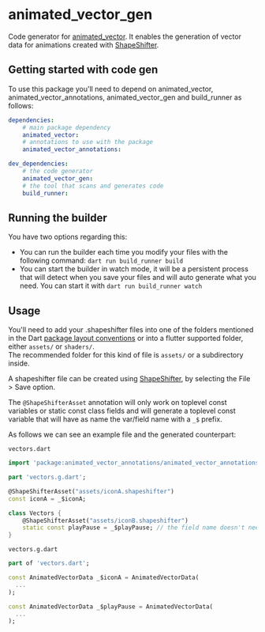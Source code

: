 # animated_vector_gen

Code generator for [animated_vector](https://github.com/packages/animated_vector).
It enables the generation of vector data for animations created with [ShapeShifter](https://shapeshifter.design).

## Getting started with code gen

To use this package you'll need to depend on animated_vector, animated_vector_annotations, animated_vector_gen and build_runner as follows:

```yaml
dependencies:
    # main package dependency
    animated_vector:
    # annotations to use with the package
    animated_vector_annotations:

dev_dependencies:
    # the code generator
    animated_vector_gen:
    # the tool that scans and generates code
    build_runner:
```

## Running the builder

You have two options regarding this:
- You can run the builder each time you modify your files with the following command: ```dart run build_runner build```
- You can start the builder in watch mode, it will be a persistent process that will detect when you save your files and will auto generate what you need. You can start it with ```dart run build_runner watch```

## Usage

You'll need to add your .shapeshifter files into one of the folders mentioned in the Dart [package layout conventions](https://dart.dev/tools/pub/package-layout#the-pubspec) or into a flutter supported folder, either `assets/` or `shaders/`.  
The recommended folder for this kind of file is `assets/` or a subdirectory inside.

A shapeshifter file can be created using [ShapeShifter](https://shapeshifter.design), by selecting the File > Save option.

The `@ShapeShifterAsset` annotation will only work on toplevel const variables or static const class fields and will generate a toplevel const variable that will have as name the var/field name with a `_$` prefix.

As follows we can see an example file and the generated counterpart:

`vectors.dart`
```dart
import 'package:animated_vector_annotations/animated_vector_annotations.dart';

part 'vectors.g.dart';

@ShapeShifterAsset("assets/iconA.shapeshifter")
const iconA = _$iconA;

class Vectors {
    @ShapeShifterAsset("assets/iconB.shapeshifter")
    static const playPause = _$playPause; // the field name doesn't need to match file name, but the generated var name will always be derived from the field name.
}
```

`vectors.g.dart`
```dart
part of 'vectors.dart';

const AnimatedVectorData _$iconA = AnimatedVectorData(
  ...
);

const AnimatedVectorData _$playPause = AnimatedVectorData(
  ...
);
```
